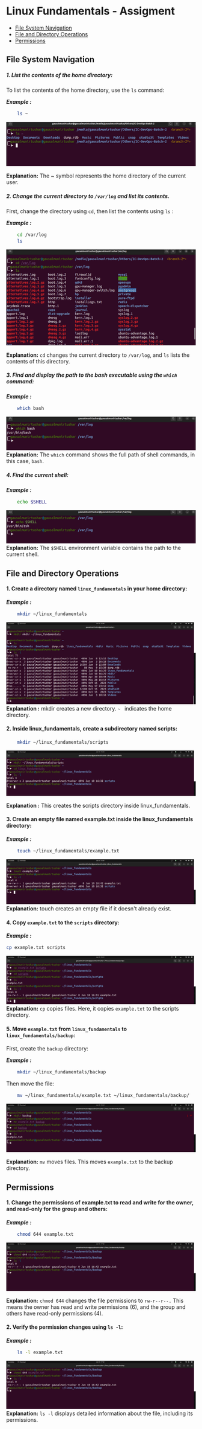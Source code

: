 # Linux Fundamentals - Assigment

- [File System Navigation](#file-system-navigation)
- [File and Directory Operations](#file-and-directory-operations)
- [Permissions](#permissions)

## File System Navigation

##### 1. List the contents of the home directory:

To list the contents of the home directory, use the `ls` command:

**_Example :_**

```bash
    ls ~
```

![ls Command](./screenshots/ls.png)

**Explanation:** The ~ symbol represents the home directory of the current user.

##### 2. Change the current directory to `/var/log` and list its contents.

First, change the directory using `cd`, then list the contents using `ls` :

**_Example :_**

```bash
    cd /var/log
    ls
```

![cd Command](./screenshots/cd.png)

**Explanation:** `cd` changes the current directory to `/var/log`, and `ls` lists the contents of this directory.

##### 3. Find and display the path to the bash executable using the `which` command:

**_Example :_**

```bash
    which bash
```

![cd Command](./screenshots/bash.png)
**Explanation:** The `which` command shows the full path of shell commands, in this case, `bash`.

##### 4. Find the current shell:

**_Example :_**

```bash
    echo $SHELL
```

![cd Command](./screenshots/shell.png)
**Explanation:** The `$SHELL` environment variable contains the path to the current shell.

## File and Directory Operations

#### 1. Create a directory named `linux_fundamentals` in your home directory:

**_Example :_**

```bash
    mkdir ~/linux_fundamentals
```

![cd Command](./screenshots/mkdir.png)
**Explanation :** mkdir creates a new directory. `~ ` indicates the home directory.

#### 2. Inside linux_fundamentals, create a subdirectory named scripts:

```bash
    mkdir ~/linux_fundamentals/scripts
```

![cd Command](./screenshots/mkdir-sub.png)

**Explanation :** This creates the scripts directory inside linux_fundamentals.

#### 3. Create an empty file named example.txt inside the linux_fundamentals directory:

**_Example :_**

```bash
    touch ~/linux_fundamentals/example.txt
```

![cd Command](./screenshots/touch.png)
**Explanation:** touch creates an empty file if it doesn't already exist.

#### 4. Copy `example.txt` to the `scripts` directory:

**_Example :_**

```bash
cp example.txt scripts

```

![cd Command](./screenshots/cp.png)
**Explanation:** `cp` copies files. Here, it copies `example.txt` to the scripts directory.

#### 5. Move `example.txt` from `linux_fundamentals` to `linux_fundamentals/backup`:

First, create the `backup` directory:

**_Example :_**

```bash
    mkdir ~/linux_fundamentals/backup
```

Then move the file:

```bash
    mv ~/linux_fundamentals/example.txt ~/linux_fundamentals/backup/
```

![cd Command](./screenshots/mv.png)

**Explanation:** `mv` moves files. This moves `example.txt` to the backup directory.

## Permissions

#### 1. Change the permissions of example.txt to read and write for the owner, and read-only for the group and others:

**_Example :_**

```bash
    chmod 644 example.txt
```

![cd Command](./screenshots/chmod.png)

**Explanation:** `chmod 644` changes the file permissions to `rw-r--r--.` This means the owner has read and write permissions (6), and the group and others have read-only permissions (4).

#### 2. Verify the permission changes using `ls -l`:

**_Example :_**

```bash
    ls -l example.txt
```

![cd Command](./screenshots/chmod.png)
**Explanation:** `ls -l` displays detailed information about the file, including its permissions.
